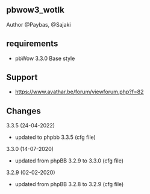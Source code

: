 
## pbwow3_wotlk

Author @Paybas, @Sajaki

## requirements
- pbWow 3.3.0 Base style 

## Support
- https://www.avathar.be/forum/viewforum.php?f=82

## Changes
3.3.5 (24-04-2022)
- updated to phpbb 3.3.5 (cfg file)

3.3.0 (14-07-2020)
- updated from phpBB 3.2.9 to 3.3.0 (cfg file)

3.2.9 (02-02-2020)
- updated from phpBB 3.2.8 to 3.2.9 (cfg file)

